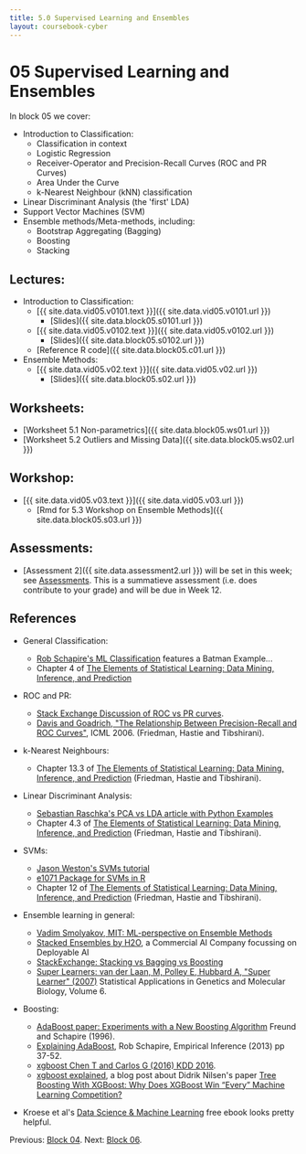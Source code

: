 ```yaml
---
title: 5.0 Supervised Learning and Ensembles
layout: coursebook-cyber
---
```

# 05 Supervised Learning and Ensembles

In block 05 we cover:

* Introduction to Classification:
  - Classification in context
  - Logistic Regression
  - Receiver-Operator and Precision-Recall Curves (ROC and PR Curves)
  - Area Under the Curve
  * k-Nearest Neighbour (kNN) classification
* Linear Discriminant Analysis (the 'first' LDA)
* Support Vector Machines (SVM)
* Ensemble methods/Meta-methods, including:
  * Bootstrap Aggregating (Bagging)
  * Boosting
  * Stacking

## Lectures:

* Introduction to Classification:
  * [{{ site.data.vid05.v0101.text }}]({{ site.data.vid05.v0101.url }})
    * [Slides]({{ site.data.block05.s0101.url }})
  * [{{ site.data.vid05.v0102.text }}]({{ site.data.vid05.v0102.url }})
    * [Slides]({{ site.data.block05.s0102.url }})
  * [Reference R code]({{ site.data.block05.c01.url }})
* Ensemble Methods:
  * [{{ site.data.vid05.v02.text }}]({{ site.data.vid05.v02.url }})
    * [Slides]({{ site.data.block05.s02.url }})

## Worksheets:

* [Worksheet 5.1 Non-parametrics]({{ site.data.block05.ws01.url }}) 
* [Worksheet 5.2 Outliers and Missing Data]({{ site.data.block05.ws02.url }})

## Workshop:

* [{{ site.data.vid05.v03.text }}]({{ site.data.vid05.v03.url }})
  * [Rmd for 5.3 Workshop on Ensemble Methods]({{ site.data.block05.s03.url }})

## Assessments:

* [Assessment 2]({{ site.data.assessment2.url }}) will be set in this week; see [Assessments](../assessments.md). This is a summatieve assessment (i.e. does contribute to your grade) and will be due in Week 12.


## References

* General Classification:
  * [Rob Schapire's ML Classification](https://www.cs.princeton.edu/~schapire/talks/picasso-minicourse.pdf) features a Batman Example...
  * Chapter 4 of [The Elements of Statistical Learning: Data Mining, Inference, and Prediction](https://web.stanford.edu/~hastie/Papers/ESLII.pdf) 
* ROC and PR:
  * [Stack Exchange Discussion of ROC vs PR curves](https://stats.stackexchange.com/questions/7207/roc-vs-precision-and-recall-curves).
  * [Davis and Goadrich, "The Relationship Between Precision-Recall and ROC Curves"](https://www.biostat.wisc.edu/~page/rocpr.pdf), ICML 2006.
(Friedman, Hastie and Tibshirani).
* k-Nearest Neighbours:
  - Chapter 13.3 of [The Elements of Statistical Learning: Data Mining, Inference, and Prediction](https://web.stanford.edu/~hastie/Papers/ESLII.pdf) (Friedman, Hastie and Tibshirani).
* Linear Discriminant Analysis:
  - [Sebastian Raschka's PCA vs LDA article with Python Examples](https://sebastianraschka.com/Articles/2014_python_lda.html#principal-component-analysis-vs-linear-discriminant-analysis)
  - Chapter 4.3 of [The Elements of Statistical Learning: Data Mining, Inference, and Prediction](https://web.stanford.edu/~hastie/Papers/ESLII.pdf) (Friedman, Hastie and Tibshirani).
* SVMs:
  - [Jason Weston's SVMs tutorial](http://www.cs.columbia.edu/~kathy/cs4701/documents/jason_svm_tutorial.pdf)
  - [e1071 Package for SVMs in R](ftp://ftp.cse.yzu.edu.tw/CRAN/web/packages/e1071/vignettes/svmdoc.pdf)
  - Chapter 12 of [The Elements of Statistical Learning: Data Mining, Inference, and Prediction](https://web.stanford.edu/~hastie/Papers/ESLII.pdf) (Friedman, Hastie and Tibshirani).
* Ensemble learning in general:
	* [Vadim Smolyakov, MIT: ML-perspective on Ensemble Methods](https://blog.statsbot.co/ensemble-learning-d1dcd548e936)
	* [Stacked Ensembles by H2O](http://docs.h2o.ai/h2o/latest-stable/h2o-docs/data-science/stacked-ensembles.html), a Commercial AI Company focussing on Deployable AI
	* [StackExchange: Stacking vs Bagging vs Boosting](https://stats.stackexchange.com/questions/18891/bagging-boosting-and-stacking-in-machine-learning)
	* [Super Learners: van der Laan, M, Polley E, Hubbard A, "Super Learner" (2007)](https://pubmed.ncbi.nlm.nih.gov/17910531/) Statistical Applications in Genetics and Molecular Biology, Volume 6.
* Boosting:
  * [AdaBoost paper: Experiments with a New Boosting Algorithm](http://citeseerx.ist.psu.edu/viewdoc/download?doi=10.1.1.51.6252&rep=rep1&type=pdf) Freund and Schapire (1996).
  * [Explaining AdaBoost](http://rob.schapire.net/papers/explaining-adaboost.pdf), Rob Schapire, Empirical Inference (2013) pp 37-52.
  * [xgboost Chen T and Carlos G (2016) KDD 2016](https://www.kdd.org/kdd2016/papers/files/rfp0697-chenAemb.pdf).
  * [xgboost explained](https://towardsdatascience.com/boosting-algorithm-adaboost-b6737a9ee60c), a blog post about Didrik Nilsen's paper [Tree Boosting With XGBoost: Why Does XGBoost Win “Every” Machine Learning Competition?](https://ntnuopen.ntnu.no/ntnu-xmlui/bitstream/handle/11250/2433761/16128_FULLTEXT.pdf)

* Kroese et al's [Data Science & Machine Learning](https://acems.org.au/data-science-machine-learning-book-available-download) free ebook looks pretty helpful.

Previous: [Block 04](04.md).
Next: [Block 06](06.md).
